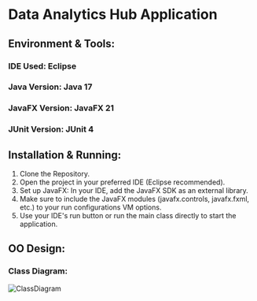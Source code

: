 # Data Analytics Hub Application
## Environment & Tools:
### IDE Used: Eclipse 
### Java Version: Java 17 
### JavaFX Version: JavaFX 21
### JUnit Version: JUnit 4
## Installation & Running:
1. Clone the Repository.
2. Open the project in your preferred IDE (Eclipse recommended).
3. Set up JavaFX: In your IDE, add the JavaFX SDK as an external library.
4. Make sure to include the JavaFX modules (javafx.controls, javafx.fxml, etc.) to your run configurations VM options.
5. Use your IDE's run button or run the main class directly to start the application.

## OO Design:
### Class Diagram:
![ClassDiagram](https://github.com/mehtariya389/AdvProg/assets/95973822/455b3741-d082-4833-8600-aaadc6317b55)
